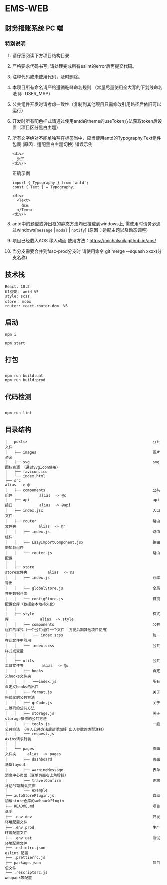 # EMS-WEB

## 财务报账系统 PC 端

### 特别说明

1. 请仔细阅读下方项目结构目录
2. 严格要求代码书写, 请处理完成所有eslint的error后再提交代码。
3. 注释代码或未使用代码，及时删除。
4. 本项目所有命名请严格遵循驼峰命名规则 （常量尽量使用全大写的下划线命名法  即: USER_MAP）
5. 公共组件开发时请考虑一致性（复制到其他项目只需修改引用路径后依旧可以运行）
6. 开发时所有配色样式请通过使用antd的theme的useToken方法获取token后设置（项目区分黑白主题）
7. 所有文字绝对不能单独写在标签当中，应当使用antd的Typography.Text组件包裹 (原因：适配黑白主题切换)
    错误示例
    ```
    <div>
      张三
    <div/>
    ```

    正确示例
  
    ```
    import { Typography } from 'antd';
    const { Text } = Typography;

    <div>
      <Text>
        张三
      </Text>
    <div/>
    ```
8. antd中的题型或弹出框的静态方法均已挂载到windows上, 需使用时请务必通过windows[`message` | `modal` | `notify`] (原因：适配主题以及动态调整)
9. 项目已经载入AOS 移入动画   使用方法：https://michalsnik.github.io/aos/
10. 当分支需要合并到fssc-prod分支时   请使用命令 git merge --squash xxxx(分支名称)

## 技术栈

```
React: 18.2
UI框架： antd V5
style: scss
store： mobx
router: react-router-dom  V6
```

## 启动

```
npm i

npm start

```

## 打包

```

npm run build:uat
npm run build:prod

```

## 代码检测

```

npm run lint

```

## 目录结构

```
├── public                                                        公共文件
│   ├── images                                                    图片资源
│   ├── svg                                                       svg图标资源 （通过SvgIcon使用）
│   ├── favicon.ico
│   └── index.html
├── src                                                                             alias  -> @
│   ├── components                                                公共组件            alias  -> @c
│   ├── api                                                       api接口            alias  -> @api
│   ├── index.jsx                                                 入口文件
│   ├── router                                                    路由文件夹          alias  -> @r
│   │   ├── index.js                                              路由组件
│   │   ├── LazyImportComponent.jsx                               路由懒加载组件
│   │   └── router.js                                             路由配置
│   │
│   ├── store                                                     store文件夹         alias  -> @s
│   │   ├── index.js                                              仓库导出
│   │   ├── globalStore.js                                        全局共用数据仓库
│   │   └── configStore.js                                        首页配置仓库（数据会本地持久化）
│   │
│   ├── style                                                     样式库              alias  -> style
│   │   ├── components                                            公共组件的样式（一个公共组件一个文件  方便后期其他项目使用）
│   │   │   └── index.scss                                        统一在此文件中引用
│   │   └── index.scss                                            公共样式或变量
│   │
│   ├── utils                                                     公共工具文件夹        alias  -> @u
│   │   ├── hooks                                                 自定义hooks文件夹
│   │   |   └──index.js                                           所有自定义hooks的出口
│   │   ├── format.js                                             关于格式化的公共方法
│   │   ├── qrCode.js                                             关于二维码的公共方法
│   │   ├── storage.js                                            关于storage操作的公共方法
│   │   ├── tools.js                                              一般公共方法 （写入公共方法后请添加好 出入参数的类型注释）
|   |   └── request.js                                            Axios请求封装
│   │
│   └── pages                                                     页面文件夹     alias  -> pages
|       ├── dashboard                                             页面基础layout
|       ├── warningMessage                                        表单消息中心页面（变单页面右上角铃铛）
|       ├── travelConfirm                                         差旅补贴PC端确认页面
│       └── example
├── autoStorePlugin.js                                            自动加载store仓库的webpackPlugin
├── README.md                                                     项目说明
├── .env.dev                                                      开发环境配置文件
├── .env.prod                                                     生产环境配置文件
├── .env.uat                                                      测试环境配置文件
├── .eslintrc.json                                                eslint 配置
├── .prettierrc.js
├── package.json                                                  项目包文件
└── .rescriptsrc.js                                               webpack等配置
```
